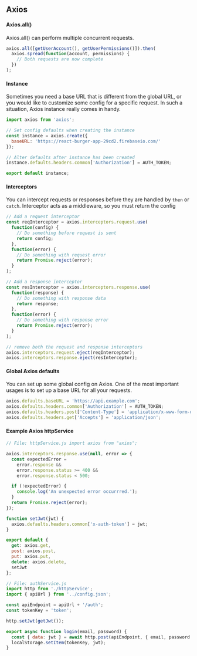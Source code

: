 ## Axios

#### Axios.all()

Axios.all() can perform multiple concurrent requests.

```js
axios.all([getUserAccount(), getUserPermissions()]).then(
  axios.spread(function(account, permissions) {
    // Both requests are now complete
  })
);
```

#### Instance

Sometimes you need a base URL that is different from the global URL, or you would like to customize some config for a specific request. In such a situation, Axios instance really comes in handy.

```js
import axios from 'axios';

// Set config defaults when creating the instance
const instance = axios.create({
  baseURL: 'https://react-burger-app-29cd2.firebaseio.com/'
});

// Alter defaults after instance has been created
instance.defaults.headers.common['Authorization'] = AUTH_TOKEN;

export default instance;
```

#### Interceptors

You can intercept requests or responses before they are handled by `then` or `catch`. Interceptor acts as a middleware, so you must return the config

```js
// Add a request interceptor
const reqInterceptor = axios.interceptors.request.use(
  function(config) {
    // Do something before request is sent
    return config;
  },
  function(error) {
    // Do something with request error
    return Promise.reject(error);
  }
);

// Add a response interceptor
const resInterceptor = axios.interceptors.response.use(
  function(response) {
    // Do something with response data
    return response;
  },
  function(error) {
    // Do something with response error
    return Promise.reject(error);
  }
);

// remove both the request and response interceptors
axios.interceptors.request.eject(reqInterceptor);
axios.interceptors.response.eject(resInterceptor);
```

#### Global Axios defaults

You can set up some global config on Axios. One of the most important usages is to set up a base URL for all your requests.

```js
axios.defaults.baseURL = 'https://api.example.com';
axios.defaults.headers.common['Authorization'] = AUTH_TOKEN;
axios.defaults.headers.post['Content-Type'] = 'application/x-www-form-urlencoded';
axios.defaults.headers.get['Accepts'] = 'application/json';
```

#### Example Axios httpService

```js
// File: httpService.js import axios from "axios";

axios.interceptors.response.use(null, error => {
  const expectedError =
    error.response &&
    error.response.status >= 400 &&
    error.response.status < 500;

  if (!expectedError) {
    console.log('An unexpected error occurrred.');
  }
  return Promise.reject(error);
});

function setJwt(jwt) {
  axios.defaults.headers.common['x-auth-token'] = jwt;
}

export default {
  get: axios.get,
  post: axios.post,
  put: axios.put,
  delete: axios.delete,
  setJwt
};

// File: authService.js
import http from './httpService';
import { apiUrl } from '../config.json';

const apiEndpoint = apiUrl + '/auth';
const tokenKey = 'token';

http.setJwt(getJwt());

export async function login(email, password) {
  const { data: jwt } = await http.post(apiEndpoint, { email, password });
  localStorage.setItem(tokenKey, jwt);
}
```

